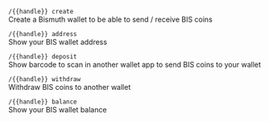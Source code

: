 
`/{{handle}} create`  
Create a Bismuth wallet to be able to send / receive BIS coins
  
`/{{handle}} address`  
Show your BIS wallet address

`/{{handle}} deposit`  
Show barcode to scan in another wallet app to send BIS coins to your wallet
  
`/{{handle}} withdraw`  
Withdraw BIS coins to another wallet
  
`/{{handle}} balance`  
Show your BIS wallet balance